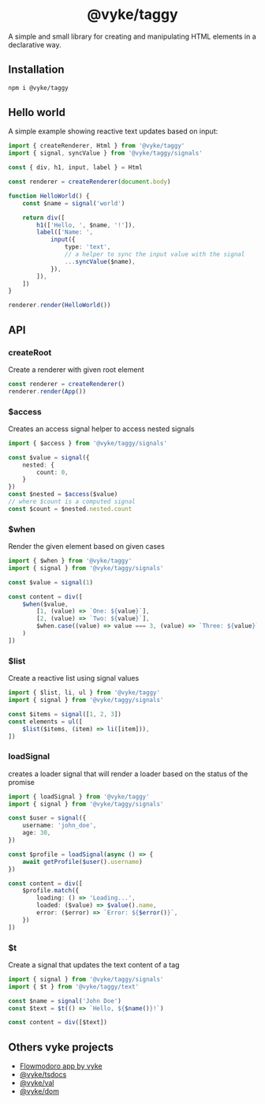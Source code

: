 <div align="center">
	<h1>
		@vyke/taggy
	</h1>
</div>

A simple and small library for creating and manipulating HTML elements in a declarative way.

## Installation

```sh
npm i @vyke/taggy
```

## Hello world

A simple example showing reactive text updates based on input:

```ts
import { createRenderer, Html } from '@vyke/taggy'
import { signal, syncValue } from '@vyke/taggy/signals'

const { div, h1, input, label } = Html

const renderer = createRenderer(document.body)

function HelloWorld() {
	const $name = signal('world')

	return div([
		h1(['Hello, ', $name, '!']),
		label(['Name: ',
			input({
				type: 'text',
				// a helper to sync the input value with the signal
				...syncValue($name),
			}),
		]),
	])
}

renderer.render(HelloWorld())
```

## API

### createRoot

Create a renderer with given root element

```ts
const renderer = createRenderer()
renderer.render(App())
```

### $access

Creates an access signal helper to access nested signals

```ts
import { $access } from '@vyke/taggy/signals'

const $value = signal({
	nested: {
		count: 0,
	}
})
const $nested = $access($value)
// where $count is a computed signal
const $count = $nested.nested.count
```

### $when

Render the given element based on given cases

```ts
import { $when } from '@vyke/taggy'
import { signal } from '@vyke/taggy/signals'

const $value = signal(1)

const content = div([
	$when($value,
		[1, (value) => `One: ${value}`],
		[2, (value) => `Two: ${value}`],
		$when.case((value) => value === 3, (value) => `Three: ${value}`),
	)
])
```

### $list

Create a reactive list using signal values

```ts
import { $list, li, ul } from '@vyke/taggy'
import { signal } from '@vyke/taggy/signals'

const $items = signal([1, 2, 3])
const elements = ul([
	$list($items, (item) => li([item])),
])
```

### loadSignal

creates a loader signal that will render a loader based
on the status of the promise

```ts
import { loadSignal } from '@vyke/taggy'
import { signal } from '@vyke/taggy/signals'

const $user = signal({
	username: 'john_doe',
	age: 30,
})

const $profile = loadSignal(async () => {
	await getProfile($user().username)
})

const content = div([
	$profile.match({
		loading: () => 'Loading...',
		loaded: ($value) => $value().name,
		error: ($error) => `Error: ${$error()}`,
	})
])
```

### $t

Create a signal that updates the text content of a tag

```ts
import { signal } from '@vyke/taggy/signals'
import { $t } from '@vyke/taggy/text'

const $name = signal('John Doe')
const $text = $t(() => `Hello, ${$name()}!`)

const content = div([$text])
```

## Others vyke projects

- [Flowmodoro app by vyke](https://github.com/albizures/vyke-flowmodoro)
- [@vyke/tsdocs](https://github.com/albizures/vyke-tsdocs)
- [@vyke/val](https://github.com/albizures/vyke-val)
- [@vyke/dom](https://github.com/albizures/vyke-dom)

